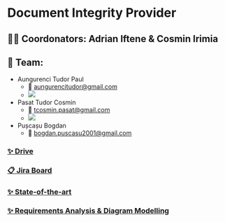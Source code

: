 # Document Integrity Provider

## 👨‍🏫 Coordonators: Adrian Iftene & Cosmin Irimia

## 🚀 Team:
- Aungurenci Tudor Paul
  - 📧 aungurencitudor@gmail.com
  - ![](https://dcbadge.vercel.app/api/shield/342356658900697108?theme=discord-inverted)
- Pasat Tudor Cosmin
  - 📧 tcosmin.pasat@gmail.com
  - ![](https://dcbadge.vercel.app/api/shield/336957618331451403)
- Pușcașu Bogdan
  - 📧 bogdan.puscasu2001@gmail.com
 
### [✨ Drive](https://drive.google.com/drive/folders/1dyv3qdnuiwvEcciNcn3qznK63BdH_51P)
 
### [📋 Jira Board](https://dipaset.atlassian.net/jira/software/projects/DIP/boards/1)

### [✨ State-of-the-art](https://docs.google.com/document/d/1tROLwQRGvezJjZCHqUJ0WgnEx1-eDNITIXtZpmLofoo)

### [✨ Requirements Analysis & Diagram Modelling](https://docs.google.com/document/d/12R_X9sphpCDcIN0owSe3UAm7GuCrStmYaHbhTZKErIc)

